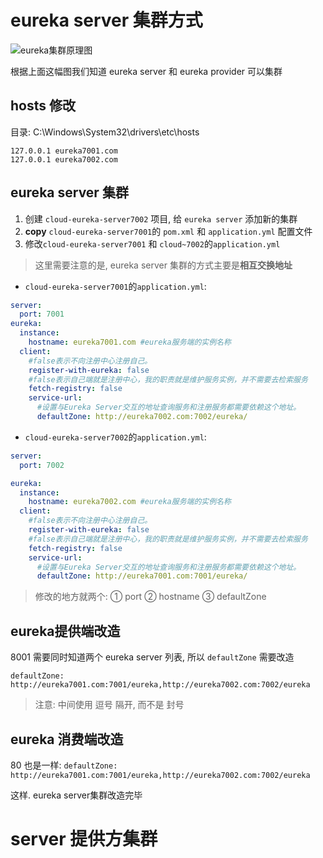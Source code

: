 # eureka server 集群方式

![](https://yangfan-typroa.oss-cn-beijing.aliyuncs.com/image-20220123123020106.png "eureka集群原理图")

根据上面这幅图我们知道 eureka server 和 eureka provider 可以集群

## hosts 修改

目录: C:\Windows\System32\drivers\etc\hosts

```text
127.0.0.1 eureka7001.com
127.0.0.1 eureka7002.com
```

## eureka server 集群

1. 创建 `cloud-eureka-server7002` 项目, 给 `eureka server` 添加新的集群
2. **copy** `cloud-eureka-server7001`的 `pom.xml` 和 `application.yml` 配置文件
3. 修改`cloud-eureka-server7001` 和 `cloud~7002`的`application.yml`

> 这里需要注意的是, eureka server 集群的方式主要是**相互交换地址**

- `cloud-eureka-server7001`的`application.yml`:

```yml
server:
  port: 7001
eureka:
  instance:
    hostname: eureka7001.com #eureka服务端的实例名称
  client:
    #false表示不向注册中心注册自己。
    register-with-eureka: false
    #false表示自己端就是注册中心，我的职责就是维护服务实例，并不需要去检索服务
    fetch-registry: false
    service-url:
      #设置与Eureka Server交互的地址查询服务和注册服务都需要依赖这个地址。
      defaultZone: http://eureka7002.com:7002/eureka/
```

- `cloud-eureka-server7002`的`application.yml`:

```yml
server:
  port: 7002

eureka:
  instance:
    hostname: eureka7002.com #eureka服务端的实例名称
  client:
    #false表示不向注册中心注册自己。
    register-with-eureka: false
    #false表示自己端就是注册中心，我的职责就是维护服务实例，并不需要去检索服务
    fetch-registry: false
    service-url:
      #设置与Eureka Server交互的地址查询服务和注册服务都需要依赖这个地址。
      defaultZone: http://eureka7001.com:7001/eureka/
```

> 修改的地方就两个: ① port ② hostname ③ defaultZone

## eureka提供端改造

8001 需要同时知道两个 eureka server 列表, 所以 `defaultZone` 需要改造

`defaultZone: http://eureka7001.com:7001/eureka,http://eureka7002.com:7002/eureka`

> 注意: 中间使用 逗号 隔开, 而不是 封号

## eureka 消费端改造

80 也是一样: `defaultZone: http://eureka7001.com:7001/eureka,http://eureka7002.com:7002/eureka`

这样. eureka server集群改造完毕

# server 提供方集群

